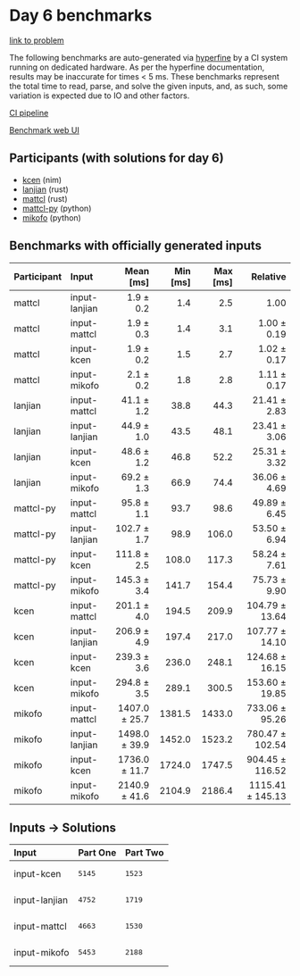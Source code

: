 # Day 6 benchmarks

[link to problem](https://adventofcode.com/2024/day/6)

The following benchmarks are auto-generated via
[hyperfine](https://github.com/sharkdp/hyperfine) by a CI system running on
dedicated hardware. As per the hyperfine documentation, results may be
inaccurate for times < 5 ms. These benchmarks represent the total time to read,
parse, and solve the given inputs, and, as such, some variation is expected due
to IO and other factors.

[CI pipeline](http://ci.papercode.net:8080/teams/main/pipelines/aoc2024)

[Benchmark web UI](https://aoc.ancalagon.black)


## Participants (with solutions for day 6)

- [kcen](https://github.com/kcen/aoc2024) (nim)
- [lanjian](https://github.com/lanjian/aoc-2024) (rust)
- [mattcl](https://github.com/mattcl/aoc2024) (rust)
- [mattcl-py](https://github.com/mattcl/aoc2024-py) (python)
- [mikofo](https://github.com/mikofo/aoc2024) (python)


## Benchmarks with officially generated inputs

| Participant | Input | Mean [ms] | Min [ms] | Max [ms] | Relative |
|:---|:---|---:|---:|---:|---:|
| mattcl | input-lanjian | 1.9 ± 0.2 | 1.4 | 2.5 | 1.00 |
| mattcl | input-mattcl | 1.9 ± 0.3 | 1.4 | 3.1 | 1.00 ± 0.19 |
| mattcl | input-kcen | 1.9 ± 0.2 | 1.5 | 2.7 | 1.02 ± 0.17 |
| mattcl | input-mikofo | 2.1 ± 0.2 | 1.8 | 2.8 | 1.11 ± 0.17 |
| lanjian | input-mattcl | 41.1 ± 1.2 | 38.8 | 44.3 | 21.41 ± 2.83 |
| lanjian | input-lanjian | 44.9 ± 1.0 | 43.5 | 48.1 | 23.41 ± 3.06 |
| lanjian | input-kcen | 48.6 ± 1.2 | 46.8 | 52.2 | 25.31 ± 3.32 |
| lanjian | input-mikofo | 69.2 ± 1.3 | 66.9 | 74.4 | 36.06 ± 4.69 |
| mattcl-py | input-mattcl | 95.8 ± 1.1 | 93.7 | 98.6 | 49.89 ± 6.45 |
| mattcl-py | input-lanjian | 102.7 ± 1.7 | 98.9 | 106.0 | 53.50 ± 6.94 |
| mattcl-py | input-kcen | 111.8 ± 2.5 | 108.0 | 117.3 | 58.24 ± 7.61 |
| mattcl-py | input-mikofo | 145.3 ± 3.4 | 141.7 | 154.4 | 75.73 ± 9.90 |
| kcen | input-mattcl | 201.1 ± 4.0 | 194.5 | 209.9 | 104.79 ± 13.64 |
| kcen | input-lanjian | 206.9 ± 4.9 | 197.4 | 217.0 | 107.77 ± 14.10 |
| kcen | input-kcen | 239.3 ± 3.6 | 236.0 | 248.1 | 124.68 ± 16.15 |
| kcen | input-mikofo | 294.8 ± 3.5 | 289.1 | 300.5 | 153.60 ± 19.85 |
| mikofo | input-mattcl | 1407.0 ± 25.7 | 1381.5 | 1433.0 | 733.06 ± 95.26 |
| mikofo | input-lanjian | 1498.0 ± 39.9 | 1452.0 | 1523.2 | 780.47 ± 102.54 |
| mikofo | input-kcen | 1736.0 ± 11.7 | 1724.0 | 1747.5 | 904.45 ± 116.52 |
| mikofo | input-mikofo | 2140.9 ± 41.6 | 2104.9 | 2186.4 | 1115.41 ± 145.13 |


## Inputs -> Solutions

| Input | Part One | Part Two |
|:---|:---|:---|
|input-kcen|<pre>5145</pre>|<pre>1523</pre>|
|input-lanjian|<pre>4752</pre>|<pre>1719</pre>|
|input-mattcl|<pre>4663</pre>|<pre>1530</pre>|
|input-mikofo|<pre>5453</pre>|<pre>2188</pre>|